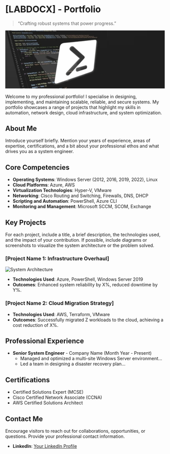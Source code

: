 # [LABDOCX] - Portfolio

> “Crafting robust systems that power progress.”

![Profile or System Diagram](https://github.com/labdocx/labdocx/blob/main/profile_banner.jpg)

Welcome to my professional portfolio! I specialise in designing, implementing, and maintaining scalable, reliable, and secure systems. My portfolio showcases a range of projects that highlight my skills in automation, network design, cloud infrastructure, and system optimization.

## About Me

Introduce yourself briefly. Mention your years of experience, areas of expertise, certifications, and a bit about your professional ethos and what drives you as a system engineer.

## Core Competencies

- **Operating Systems**: Windows Server (2012, 2016, 2019, 2022), Linux
- **Cloud Platforms**: Azure, AWS
- **Virtualization Technologies**: Hyper-V, VMware
- **Networking**: Cisco Routing and Switching, Firewalls, DNS, DHCP
- **Scripting and Automation**: PowerShell, Azure CLI
- **Monitoring and Management**: Microsoft SCCM, SCOM, Exchange

## Key Projects

For each project, include a title, a brief description, the technologies used, and the impact of your contribution. If possible, include diagrams or screenshots to visualize the system architecture or the problem solved.

### [Project Name 1: Infrastructure Overhaul]

![System Architecture](path/to/architecture_diagram.png)

- **Technologies Used**: Azure, PowerShell, Windows Server 2019
- **Outcomes**: Enhanced system reliability by X%, reduced downtime by Y%.

### [Project Name 2: Cloud Migration Strategy]

- **Technologies Used**: AWS, Terraform, VMware
- **Outcomes**: Successfully migrated Z workloads to the cloud, achieving a cost reduction of X%.

## Professional Experience

- **Senior System Engineer** - Company Name (Month Year - Present)
  - Managed and optimized a multi-site Windows Server environment...
  - Led a team in designing a disaster recovery plan...

## Certifications

- Certified Solutions Expert (MCSE)
- Cisco Certified Network Associate (CCNA)
- AWS Certified Solutions Architect

## Contact Me

Encourage visitors to reach out for collaborations, opportunities, or questions. Provide your professional contact information.

- **LinkedIn**: [Your LinkedIn Profile](your-linkedin-url)
